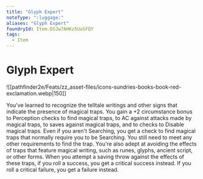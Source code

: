```yaml
---
title: "Glyph Expert"
noteType: ":luggage:"
aliases: "Glyph Expert"
foundryId: Item.DSJw7AHKz5UaSFQY
tags:
  - Item
---
```


# Glyph Expert
![[pathfinder2e/Feats/zz_asset-files/icons-sundries-books-book-red-exclamation.webp|150]]

You've learned to recognize the telltale writings and other signs that indicate the presence of magical traps. You gain a +2 circumstance bonus to Perception checks to find magical traps, to AC against attacks made by magical traps, to saves against magical traps, and to checks to Disable magical traps. Even if you aren't Searching, you get a check to find magical traps that normally require you to be Searching. You still need to meet any other requirements to find the trap. You're also adept at avoiding the effects of traps that feature magical writing, such as runes, glyphs, ancient script, or other forms. When you attempt a saving throw against the effects of these traps, if you roll a success, you get a critical success instead. If you roll a critical failure, you get a failure instead.
